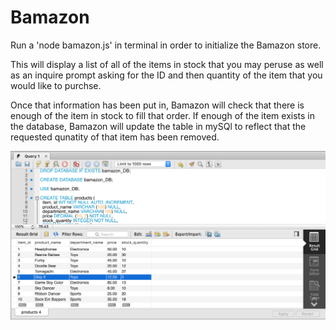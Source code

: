 # Bamazon

Run a 'node bamazon.js' in terminal in order to initialize the Bamazon store. 

This will display a list of all of the items in stock that you may peruse as well as an inquire prompt asking for the ID and then quantity of the item that you would like to purchse. 

Once that information has been put in, Bamazon will check that there is enough of the item in stock to fill that order. If enough of the item exists in the database, Bamazon will update the table in mySQl to reflect that the requested qunatity of that item has been removed. 

![](images/ScreenShot1.png)


